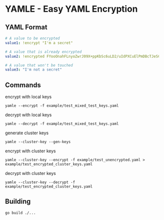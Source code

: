 # YAMLE - Easy YAML Encryption

## YAML Format
```YAML
# A value to be encrypted
value1: !encrypt "I'm a secret"

# A value that is already encrypted
value2: !encrypted FYooOnahFLnyoZwrJ09X+ppKbSc6uLD2/uIdPXCuElPmDBcTJeSCR4YcTDwcMbym79bfqkebnsh3rbw0oVjReRre8L7uuHHOEYscCXd+dpV5/ipBWcdSgxQkniHBXYSy7ilYLDB2PIC54/e/Zj5Jbkzq10shRqNoZyDW7xSIOo/5DCtdLawXdNKEChj8zFsqyv85AKHGpW6kHM45buuivxExFS6Tm0lR38CHGIVJWtTqu3ITYxT3fCqsvcPg1DMUUkR8Nus8uM18PLwsZ1bsEnr0ioOZfIufWOPj+XI6JQmusNmWOnWGmKQ14Q1dFKfRsQb62SXPA4zaJIvUxjYawQ==

# A value that won't be touched
value3: "I'm not a secret"
```

## Commands
encrypt with local keys
```
yamle --encrypt -f example/test_mixed_test_keys.yaml
```

decrypt with local keys
```
yamle --decrypt -f example/test_mixed_test_keys.yaml
```

generate cluster keys
```
yamle --cluster-key --gen-keys
```

encrypt with cluster keys
```
yamle --cluster-key --encrypt -f example/test_unencrypted.yaml > example/test_encrypted_cluster_keys.yaml
```

decrypt with cluster keys
```
yamle --cluster-key --decrypt -f example/test_encrypted_cluster_keys.yaml
```

## Building

```
go build ./...
```